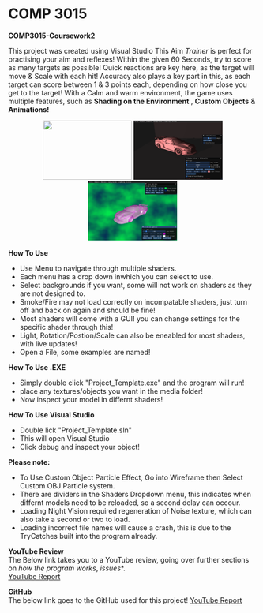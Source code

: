 
# COMP 3015
**COMP3015-Coursework2**

This project was created using Visual Studio
This Aim *Trainer* is perfect for practising  your aim and reflexes! Within the given 60 Seconds, try to score as many targets as possible! Quick reactions are key here, as the target will move & Scale with each hit! Accuracy also plays a key part in this, as each target can score between 1 & 3 points each, depending on how close you get to the target! With a Calm and warm environment, the game uses multiple features, such as **Shading on the Environment** , **Custom Objects** & **Animations!**

<p align="center">
    <img src="./READMEItemss/Silhouette.png" width="180" height="120" />
    <img src="./READMEItems/Mix2.png" width="180" height="120" />
    <img src="./READMEItems/Wireframe.png" width="180" height="120" />
</p>

**How To Use**
* Use Menu to navigate through multiple shaders.
* Each menu has a drop down inwhich you can select to use.
* Select backgrounds if you want, some will not work on shaders as they are not designed to.
* Smoke/Fire may not load correctly on incompatable shaders, just turn off and back on again and should be fine!
* Most shaders will come with a GUI! you can change settings for the specific shader through this!
* Light, Rotation/Postion/Scale can also be eneabled for most shaders, with live updates!
* Open a File, some examples are named!

**How To Use .EXE**
* Simply double click "Project_Template.exe" and the program will run!
* place any textures/objects you want in the media folder!
* Now inspect your model in differnt shaders!

**How To Use Visual Studio**
* Double lick "Project_Template.sln"
* This will open Visual Studio
* Click debug and inspect your object!

**Please note:**
* To Use Custom Object Particle Effect, Go into Wireframe then Select Custom OBJ Particle system.
* There are dividers in the Shaders Dropdown menu, this indicates when differnt models need to be reloaded, so a second delay can occour.
* Loading Night Vision required regeneration of Noise texture, which can also take a second or two to load.
* Loading incorrect file names will cause a crash, this is due to the TryCatches built into the program already.

**YouTube Review**<br/>
The Below link takes you to a YouTube review, going over further sections on *how the program works*, *issues**.<br/>
[YouTube Report](https://www.youtube.com/watch?v=wmML_VfguK0&ab_channel=NickClothier)

**GitHub**<br/>
The below link goes to the GitHub used for this project!
[YouTube Report](https://youtu.be/F2sJP04pKJg)